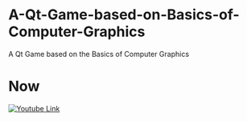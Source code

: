 # A-Qt-Game-based-on-Basics-of-Computer-Graphics
A Qt Game based on the Basics of Computer Graphics
# Now
[![Youtube Link](https://i.ibb.co/hCxbfK4/Screenshot-2020-03-24-19-36-18-619-org-qtproject-example-BCSEIII.jpg)](https://www.youtube.com/watch?v=9BYW-sYuWkg)
